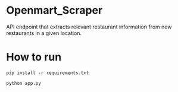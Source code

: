 # Openmart_Scraper
API endpoint that extracts relevant restaurant information from new restaurants in a given location.

# How to run

```
pip install -r requirements.txt
```
```
python app.py
```
